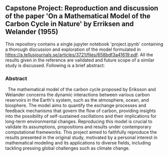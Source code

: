 ## Capstone Project: Reproduction and discussion of the paper 'On a Mathematical Model of the Carbon Cycle in Nature' by Erriksen and Welander (1955) ##
This repository contains a single jupyter notebook 'project.ipynb' containing a thorough discussion and exploration of the model formulated in https://a.tellusjournals.se/articles/3721/files/658bdf3a41619.pdf. All the results given
in the reference are validated and future scope of a similar study is discussed. Following is a brief abstract:
### Abstract ###
&nbsp; The mathematical model of the carbon cycle proposed by Eriksson and Welander concerns the dynamic interactions between various carbon reservoirs in the Earth's system, such as the atmosphere, ocean, and biosphere. The model aims to quantify the exchange processes and feedback mechanisms that govern the flow of carbon, providing insights into the possibility of self-sustained oscillations and their implications for long-term environmental changes. Reproducing this model is crucial to validate its assumptions, propositions and results under contemporary computational frameworks. This project aimed to faithfully reproduce the results presented in the original study, motivated by a personal interest in mathematical modeling and its applications to diverse fields, including tackling pressing global challenges such as climate change.   
